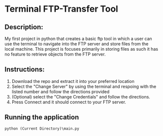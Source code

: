 # Terminal FTP-Transfer Tool
## Description:
My first project in python that creates a basic ftp tool in which a user can use the terminal to navigate into the FTP server and store files from the local machine. This project is focuses primarily in storing files as such it has no feature to retrieve objects from the FTP server.

## Instructions:
1. Download the repo and extract it into your preferred location
2. Select the "Change Server" by using the terminal and respoing with the listed number and follow the directions provided
3. (Optional) select the "Change Credentials" and follow the directions.
4. Press Connect and it should connect to your FTP server.

## Running the application
```
python (Current Directory)\main.py
```
